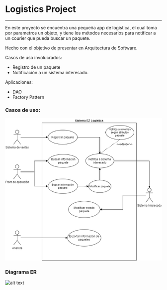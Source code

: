 # Logistics Project

----


En este proyecto se encuentra una pequeña app de logistica, el cual toma por parametros un objeto, y tiene los métodos
necesarios para notificar a un courier que pueda buscar un paquete.

Hecho con el objetivo de presentar en Arquitectura de Software.

Casos de uso involucrados:

* Registro de un paquete
* Notificación a un sistema interesado.

Aplicaciones:

* DAO
* Factory Pattern

### Casos de uso:

![alt text](img/Casos%20de%20uso.drawio.png)

### Diagrama ER

![alt text](img/CLIENTE.png)